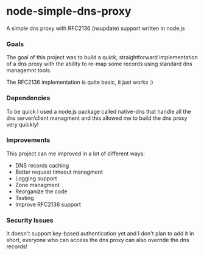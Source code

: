 # node-simple-dns-proxy

A simple dns proxy with RFC2136 (nsupdate) support written in node.js


### Goals
The goal of this project was to build a quick, straightforward implementation of a dns proxy with the ability to re-map some records using standard dns managemnt tools.

The RFC2136 implementation is quite basic, it just works ;)


### Dependencies

To be quick I used a node.js package called native-dns that handle all the dns server/client managment and this allowed me to build the dns proxy very quickly!


### Improvements

This project can me improved in a lot of different ways:

- DNS records caching
- Better request timeout managment
- Logging support
- Zone managment
- Reorganize the code
- Testing
- Improve RFC2136 support

### Security Issues
It doesn't support key-based authentication yet and I don't plan to add it in short, everyone who can access the dns proxy can also override the dns records!

